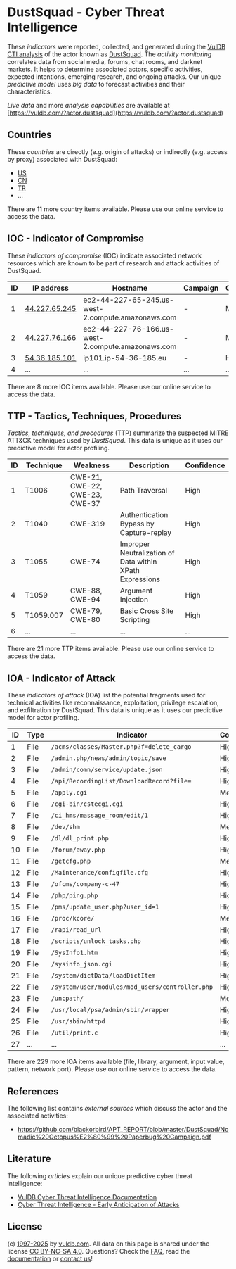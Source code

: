 # DustSquad - Cyber Threat Intelligence

These _indicators_ were reported, collected, and generated during the [VulDB CTI analysis](https://vuldb.com/?kb.cti) of the actor known as [DustSquad](https://vuldb.com/?actor.dustsquad). The _activity monitoring_ correlates data from social media, forums, chat rooms, and darknet markets. It helps to determine associated actors, specific activities, expected intentions, emerging research, and ongoing attacks. Our unique _predictive model_ uses _big data_ to forecast activities and their characteristics.

_Live data_ and more _analysis capabilities_ are available at [https://vuldb.com/?actor.dustsquad](https://vuldb.com/?actor.dustsquad)

## Countries

These _countries_ are directly (e.g. origin of attacks) or indirectly (e.g. access by proxy) associated with DustSquad:

* [US](https://vuldb.com/?country.us)
* [CN](https://vuldb.com/?country.cn)
* [TR](https://vuldb.com/?country.tr)
* ...

There are 11 more country items available. Please use our online service to access the data.

## IOC - Indicator of Compromise

These _indicators of compromise_ (IOC) indicate associated network resources which are known to be part of research and attack activities of DustSquad.

ID | IP address | Hostname | Campaign | Confidence
-- | ---------- | -------- | -------- | ----------
1 | [44.227.65.245](https://vuldb.com/?ip.44.227.65.245) | ec2-44-227-65-245.us-west-2.compute.amazonaws.com | - | Medium
2 | [44.227.76.166](https://vuldb.com/?ip.44.227.76.166) | ec2-44-227-76-166.us-west-2.compute.amazonaws.com | - | Medium
3 | [54.36.185.101](https://vuldb.com/?ip.54.36.185.101) | ip101.ip-54-36-185.eu | - | High
4 | ... | ... | ... | ...

There are 8 more IOC items available. Please use our online service to access the data.

## TTP - Tactics, Techniques, Procedures

_Tactics, techniques, and procedures_ (TTP) summarize the suspected MITRE ATT&CK techniques used by _DustSquad_. This data is unique as it uses our predictive model for actor profiling.

ID | Technique | Weakness | Description | Confidence
-- | --------- | -------- | ----------- | ----------
1 | T1006 | CWE-21, CWE-22, CWE-23, CWE-37 | Path Traversal | High
2 | T1040 | CWE-319 | Authentication Bypass by Capture-replay | High
3 | T1055 | CWE-74 | Improper Neutralization of Data within XPath Expressions | High
4 | T1059 | CWE-88, CWE-94 | Argument Injection | High
5 | T1059.007 | CWE-79, CWE-80 | Basic Cross Site Scripting | High
6 | ... | ... | ... | ...

There are 21 more TTP items available. Please use our online service to access the data.

## IOA - Indicator of Attack

These _indicators of attack_ (IOA) list the potential fragments used for technical activities like reconnaissance, exploitation, privilege escalation, and exfiltration by DustSquad. This data is unique as it uses our predictive model for actor profiling.

ID | Type | Indicator | Confidence
-- | ---- | --------- | ----------
1 | File | `/acms/classes/Master.php?f=delete_cargo` | High
2 | File | `/admin.php/news/admin/topic/save` | High
3 | File | `/admin/comn/service/update.json` | High
4 | File | `/api/RecordingList/DownloadRecord?file=` | High
5 | File | `/apply.cgi` | Medium
6 | File | `/cgi-bin/cstecgi.cgi` | High
7 | File | `/ci_hms/massage_room/edit/1` | High
8 | File | `/dev/shm` | Medium
9 | File | `/dl/dl_print.php` | High
10 | File | `/forum/away.php` | High
11 | File | `/getcfg.php` | Medium
12 | File | `/Maintenance/configfile.cfg` | High
13 | File | `/ofcms/company-c-47` | High
14 | File | `/php/ping.php` | High
15 | File | `/pms/update_user.php?user_id=1` | High
16 | File | `/proc/kcore/` | Medium
17 | File | `/rapi/read_url` | High
18 | File | `/scripts/unlock_tasks.php` | High
19 | File | `/SysInfo1.htm` | High
20 | File | `/sysinfo_json.cgi` | High
21 | File | `/system/dictData/loadDictItem` | High
22 | File | `/system/user/modules/mod_users/controller.php` | High
23 | File | `/uncpath/` | Medium
24 | File | `/usr/local/psa/admin/sbin/wrapper` | High
25 | File | `/usr/sbin/httpd` | High
26 | File | `/util/print.c` | High
27 | ... | ... | ...

There are 229 more IOA items available (file, library, argument, input value, pattern, network port). Please use our online service to access the data.

## References

The following list contains _external sources_ which discuss the actor and the associated activities:

* https://github.com/blackorbird/APT_REPORT/blob/master/DustSquad/Nomadic%20Octopus%E2%80%99%20Paperbug%20Campaign.pdf

## Literature

The following _articles_ explain our unique predictive cyber threat intelligence:

* [VulDB Cyber Threat Intelligence Documentation](https://vuldb.com/?kb.cti)
* [Cyber Threat Intelligence - Early Anticipation of Attacks](https://www.scip.ch/en/?labs.20201022)

## License

(c) [1997-2025](https://vuldb.com/?kb.changelog) by [vuldb.com](https://vuldb.com/?kb.about). All data on this page is shared under the license [CC BY-NC-SA 4.0](https://creativecommons.org/licenses/by-nc-sa/4.0/). Questions? Check the [FAQ](https://vuldb.com/?kb.faq), read the [documentation](https://vuldb.com/?kb) or [contact us](https://vuldb.com/?contact)!
